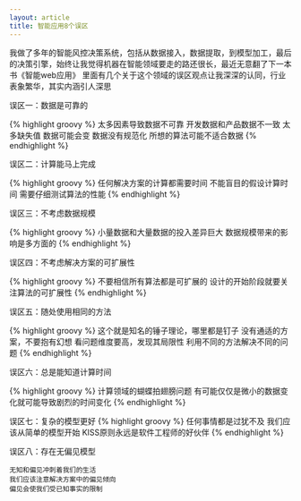 ```yaml
---
layout: article
title: 智能应用8个误区
---
```

我做了多年的智能风控决策系统，包括从数据接入，数据提取，到模型加工，最后的决策引擎，始终让我觉得机器在智能领域要走的路还很长，最近无意翻了下一本书《智能web应用》
里面有几个关于这个领域的误区观点让我深深的认同，行业表象繁华，其实内涵引人深思

误区一：数据是可靠的

{% highlight groovy %}
太多因素导致数据不可靠
开发数据和产品数据不一致
太多缺失值
数据可能会变
数据没有规范化
所想的算法可能不适合数据
{% endhighlight %}



误区二：计算能马上完成

{% highlight groovy %}
任何解决方案的计算都需要时间
不能盲目的假设计算时间
需要仔细测试算法的性能
{% endhighlight %}




误区三：不考虑数据规模

{% highlight groovy %}
小量数据和大量数据的投入差异巨大
数据规模带来的影响是多方面的
{% endhighlight %}




误区四：不考虑解决方案的可扩展性

{% highlight groovy %}
不要相信所有算法都是可扩展的
设计的开始阶段就要关注算法的可扩展性
{% endhighlight %}



误区五：随处使用相同的方法

{% highlight groovy %}
这个就是知名的锤子理论，哪里都是钉子
没有通适的方案，不要抱有幻想
看问题维度要高，发现其局限性
利用不同的方法解决不同的问题
{% endhighlight %}



误区六：总是能知道计算时间

{% highlight groovy %}
计算领域的蝴蝶拍翅膀问题
有可能仅仅是微小的数据变化就可能导致剧烈的时间变化
{% endhighlight %}




误区七：复杂的模型更好
{% highlight groovy %}
任何事情都是过犹不及
我们应该从简单的模型开始
KISS原则永远是软件工程师的好伙伴
{% endhighlight %}



误区八：存在无偏见模型

```
无知和偏见冲刺着我们的生活
我们应该注意解决方案中的偏见倾向
偏见会使我们受已知事实的限制
```








